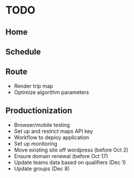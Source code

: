 # TODO

## Home

## Schedule

## Route
* Render trip map
* Optimize algorithm parameters

## Productionization
* Browser/mobile testing
* Set up and restrict maps API key
* Workflow to deploy application
* Set up monitoring
* Move existing site off wordpress (before Oct 2)
* Ensure domain renewal (before Oct 17)
* Update teams data based on qualifiers (Dec 1)
* Update groups (Dec 8)
